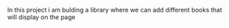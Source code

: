 In this project i am bulding a library where we can add different books that will display on the page